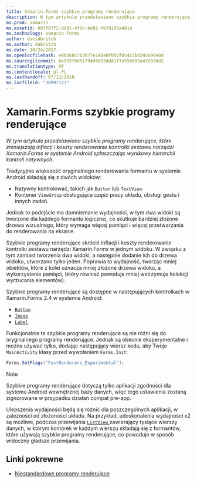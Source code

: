 ```yaml
---
title: Xamarin.Forms szybkie programy renderujące
description: W tym artykule przedstawiono szybkie programy renderujące, które zmniejszają inflacji i koszty renderowanie kontrolki zestawu narzędzi Xamarin.Forms w systemie Android spłaszczając wynikowy hierarchii kontroli natywnych.
ms.prod: xamarin
ms.assetid: 097f87f2-d891-4f3c-be02-fb7d195a481a
ms.technology: xamarin-forms
author: davidbritch
ms.author: dabritch
ms.date: 10/24/2017
ms.openlocfilehash: e4b060c703077e140e0f0d2f8c4c2b824c890e8d
ms.sourcegitcommit: 6e955f6851794d58334d41f7a550d93a47e834d2
ms.translationtype: MT
ms.contentlocale: pl-PL
ms.lasthandoff: 07/12/2018
ms.locfileid: "38997123"
---
```

# <a name="xamarinforms-fast-renderers"></a>Xamarin.Forms szybkie programy renderujące

_W tym artykule przedstawiono szybkie programy renderujące, które zmniejszają inflacji i koszty renderowanie kontrolki zestawu narzędzi Xamarin.Forms w systemie Android spłaszczając wynikowy hierarchii kontroli natywnych._

Tradycyjnie większość oryginalnego renderowania formantu w systemie Android składają się z dwóch widoków:

- Natywny kontrolować, takich jak `Button` lub `TextView`.
- Kontener `ViewGroup` obsługująca część pracy układu, obsługi gestu i innych zadań.

Jednak to podejście ma domniemanie wydajności, w tym dwa widoki są tworzone dla każdego formantu logicznej, co skutkuje bardziej złożone drzewa wizualnego, który wymaga więcej pamięci i więcej przetwarzania do renderowania na ekranie.

Szybkie programy renderujące skrócić inflacji i koszty renderowanie kontrolki zestawu narzędzi Xamarin.Forms w jednym widoku. W związku z tym zamiast tworzenia dwa widoki, a następnie dodanie ich do drzewa widoku, utworzono tylko jeden. Poprawia to wydajność, tworząc mniej obiektów, które z kolei oznacza mniej złożone drzewa widoku, a wykorzystanie pamięci, (który również powoduje mniej wstrzymuje kolekcji wyrzucania elementów).

Szybkie programy renderujące są dostępne w następujących kontrolkach w Xamarin.Forms 2.4 w systemie Android:

- [`Button`](xref:Xamarin.Forms.Button)
- [`Image`](xref:Xamarin.Forms.Image)
- [`Label`](xref:Xamarin.Forms.Label)

Funkcjonalnie te szybkie programy renderujące są nie różni się do oryginalnego programy renderujące. Jednak są obecnie eksperymentalne i można używać tylko, dodając następujący wiersz kodu, aby Twoje `MainActivity` klasy przed wywołaniem `Forms.Init`:

```csharp
Forms.SetFlags("FastRenderers_Experimental");
```

> [!NOTE]
> Szybkie programy renderujące dotyczą tylko aplikacji zgodności dla systemu Android wewnętrznej bazy danych, więc tego ustawienia zostaną zignorowane w przypadku działań compat pre-app.

Ulepszenia wydajności będą się różnić dla poszczególnych aplikacji, w zależności od złożoności układu. Na przykład, udoskonalenia wydajności x2 są możliwe, podczas przewijania [ `ListView` ](xref:Xamarin.Forms.ListView) zawierający tysiące wierszy danych, w którym komórek w każdym wierszu składają się z formantów, które używają szybkie programy renderujące, co powoduje w sposób widoczny gładsze przewijania.


## <a name="related-links"></a>Linki pokrewne

- [Niestandardowe programy renderujące](~/xamarin-forms/app-fundamentals/custom-renderer/index.md)
